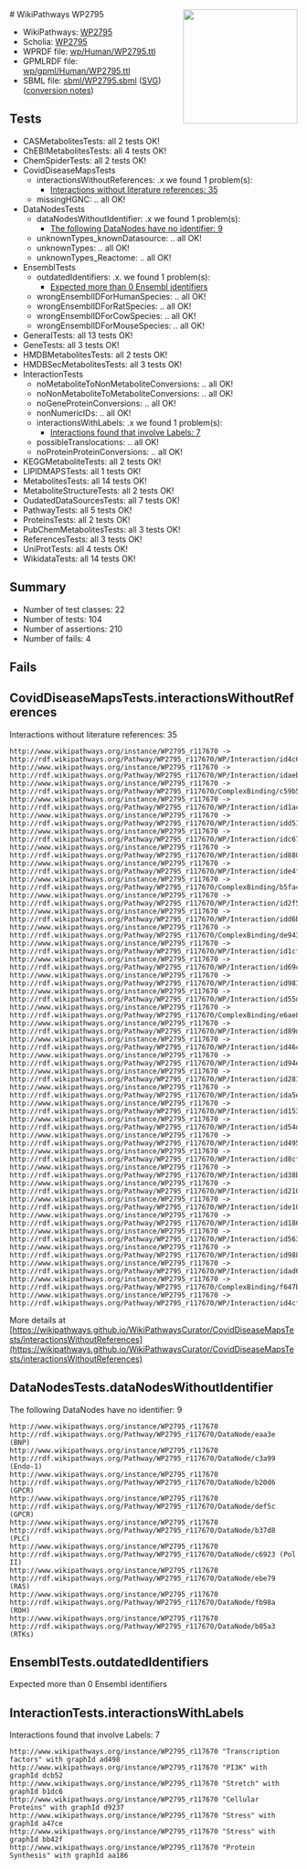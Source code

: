 <img style="float: right; width: 200px" src="../logo.png" />
# WikiPathways WP2795

* WikiPathways: [WP2795](https://identifiers.org/wikipathways:WP2795)
* Scholia: [WP2795](https://scholia.toolforge.org/wikipathways/WP2795)
* WPRDF file: [wp/Human/WP2795.ttl](../wp/Human/WP2795.ttl)
* GPMLRDF file: [wp/gpml/Human/WP2795.ttl](../wp/gpml/Human/WP2795.ttl)
* SBML file: [sbml/WP2795.sbml](../sbml/WP2795.sbml) ([SVG](../sbml/WP2795.svg)) ([conversion notes](../sbml/WP2795.txt))

## Tests
* CASMetabolitesTests: all 2 tests OK!
* ChEBIMetabolitesTests: all 4 tests OK!
* ChemSpiderTests: all 2 tests OK!
* CovidDiseaseMapsTests
    * interactionsWithoutReferences: .x we found 1 problem(s):
        * [Interactions without literature references: 35](#9701cd24)
    * missingHGNC: .. all OK!
* DataNodesTests
    * dataNodesWithoutIdentifier: .x we found 1 problem(s):
        * [The following DataNodes have no identifier: 9](#d2d32fa8)
    * unknownTypes_knownDatasource: .. all OK!
    * unknownTypes: .. all OK!
    * unknownTypes_Reactome: .. all OK!
* EnsemblTests
    * outdatedIdentifiers: .x. we found 1 problem(s):
        * [Expected more than 0 Ensembl identifiers](#f44398b7)
    * wrongEnsemblIDForHumanSpecies: .. all OK!
    * wrongEnsemblIDForRatSpecies: .. all OK!
    * wrongEnsemblIDForCowSpecies: .. all OK!
    * wrongEnsemblIDForMouseSpecies: .. all OK!
* GeneralTests: all 13 tests OK!
* GeneTests: all 3 tests OK!
* HMDBMetabolitesTests: all 2 tests OK!
* HMDBSecMetabolitesTests: all 3 tests OK!
* InteractionTests
    * noMetaboliteToNonMetaboliteConversions: .. all OK!
    * noNonMetaboliteToMetaboliteConversions: .. all OK!
    * noGeneProteinConversions: .. all OK!
    * nonNumericIDs: .. all OK!
    * interactionsWithLabels: .x we found 1 problem(s):
        * [Interactions found that involve Labels: 7](#630d267e)
    * possibleTranslocations: .. all OK!
    * noProteinProteinConversions: .. all OK!
* KEGGMetaboliteTests: all 2 tests OK!
* LIPIDMAPSTests: all 1 tests OK!
* MetabolitesTests: all 14 tests OK!
* MetaboliteStructureTests: all 2 tests OK!
* OudatedDataSourcesTests: all 7 tests OK!
* PathwayTests: all 5 tests OK!
* ProteinsTests: all 2 tests OK!
* PubChemMetabolitesTests: all 3 tests OK!
* ReferencesTests: all 3 tests OK!
* UniProtTests: all 4 tests OK!
* WikidataTests: all 14 tests OK!


## Summary

* Number of test classes: 22
* Number of tests: 104
* Number of assertions: 210
* Number of fails: 4

## Fails

<a name="9701cd24" />

## CovidDiseaseMapsTests.interactionsWithoutReferences

Interactions without literature references: 35
```
http://www.wikipathways.org/instance/WP2795_r117670 -> http://rdf.wikipathways.org/Pathway/WP2795_r117670/WP/Interaction/id4c6218f2
http://www.wikipathways.org/instance/WP2795_r117670 -> http://rdf.wikipathways.org/Pathway/WP2795_r117670/WP/Interaction/idaeb6b01
http://www.wikipathways.org/instance/WP2795_r117670 -> http://rdf.wikipathways.org/Pathway/WP2795_r117670/ComplexBinding/c59b5
http://www.wikipathways.org/instance/WP2795_r117670 -> http://rdf.wikipathways.org/Pathway/WP2795_r117670/WP/Interaction/id1ac87b01
http://www.wikipathways.org/instance/WP2795_r117670 -> http://rdf.wikipathways.org/Pathway/WP2795_r117670/WP/Interaction/idd5186bb7
http://www.wikipathways.org/instance/WP2795_r117670 -> http://rdf.wikipathways.org/Pathway/WP2795_r117670/WP/Interaction/idc67184f5
http://www.wikipathways.org/instance/WP2795_r117670 -> http://rdf.wikipathways.org/Pathway/WP2795_r117670/WP/Interaction/id88093568
http://www.wikipathways.org/instance/WP2795_r117670 -> http://rdf.wikipathways.org/Pathway/WP2795_r117670/WP/Interaction/ide4f7172b
http://www.wikipathways.org/instance/WP2795_r117670 -> http://rdf.wikipathways.org/Pathway/WP2795_r117670/ComplexBinding/b5fa4
http://www.wikipathways.org/instance/WP2795_r117670 -> http://rdf.wikipathways.org/Pathway/WP2795_r117670/WP/Interaction/id2f5080a2
http://www.wikipathways.org/instance/WP2795_r117670 -> http://rdf.wikipathways.org/Pathway/WP2795_r117670/WP/Interaction/idd6b2f3a6
http://www.wikipathways.org/instance/WP2795_r117670 -> http://rdf.wikipathways.org/Pathway/WP2795_r117670/ComplexBinding/de943
http://www.wikipathways.org/instance/WP2795_r117670 -> http://rdf.wikipathways.org/Pathway/WP2795_r117670/WP/Interaction/id1cfea3e6
http://www.wikipathways.org/instance/WP2795_r117670 -> http://rdf.wikipathways.org/Pathway/WP2795_r117670/WP/Interaction/id69cb1ae2
http://www.wikipathways.org/instance/WP2795_r117670 -> http://rdf.wikipathways.org/Pathway/WP2795_r117670/WP/Interaction/id981ffe06
http://www.wikipathways.org/instance/WP2795_r117670 -> http://rdf.wikipathways.org/Pathway/WP2795_r117670/WP/Interaction/id55df99f2
http://www.wikipathways.org/instance/WP2795_r117670 -> http://rdf.wikipathways.org/Pathway/WP2795_r117670/ComplexBinding/e6ae8
http://www.wikipathways.org/instance/WP2795_r117670 -> http://rdf.wikipathways.org/Pathway/WP2795_r117670/WP/Interaction/id89d59fcf
http://www.wikipathways.org/instance/WP2795_r117670 -> http://rdf.wikipathways.org/Pathway/WP2795_r117670/WP/Interaction/id46c74f4b
http://www.wikipathways.org/instance/WP2795_r117670 -> http://rdf.wikipathways.org/Pathway/WP2795_r117670/WP/Interaction/id94ee5492
http://www.wikipathways.org/instance/WP2795_r117670 -> http://rdf.wikipathways.org/Pathway/WP2795_r117670/WP/Interaction/id2819a859
http://www.wikipathways.org/instance/WP2795_r117670 -> http://rdf.wikipathways.org/Pathway/WP2795_r117670/WP/Interaction/ida5efbdfc
http://www.wikipathways.org/instance/WP2795_r117670 -> http://rdf.wikipathways.org/Pathway/WP2795_r117670/WP/Interaction/id1535b18
http://www.wikipathways.org/instance/WP2795_r117670 -> http://rdf.wikipathways.org/Pathway/WP2795_r117670/WP/Interaction/id54d7a925
http://www.wikipathways.org/instance/WP2795_r117670 -> http://rdf.wikipathways.org/Pathway/WP2795_r117670/WP/Interaction/id495a4d6f
http://www.wikipathways.org/instance/WP2795_r117670 -> http://rdf.wikipathways.org/Pathway/WP2795_r117670/WP/Interaction/id8cf65ac0
http://www.wikipathways.org/instance/WP2795_r117670 -> http://rdf.wikipathways.org/Pathway/WP2795_r117670/WP/Interaction/id38b777a9
http://www.wikipathways.org/instance/WP2795_r117670 -> http://rdf.wikipathways.org/Pathway/WP2795_r117670/WP/Interaction/id210b17b5
http://www.wikipathways.org/instance/WP2795_r117670 -> http://rdf.wikipathways.org/Pathway/WP2795_r117670/WP/Interaction/ide10b7ff0
http://www.wikipathways.org/instance/WP2795_r117670 -> http://rdf.wikipathways.org/Pathway/WP2795_r117670/WP/Interaction/id18656825
http://www.wikipathways.org/instance/WP2795_r117670 -> http://rdf.wikipathways.org/Pathway/WP2795_r117670/WP/Interaction/id56334a34
http://www.wikipathways.org/instance/WP2795_r117670 -> http://rdf.wikipathways.org/Pathway/WP2795_r117670/WP/Interaction/id9888c4b4
http://www.wikipathways.org/instance/WP2795_r117670 -> http://rdf.wikipathways.org/Pathway/WP2795_r117670/WP/Interaction/idad690c74
http://www.wikipathways.org/instance/WP2795_r117670 -> http://rdf.wikipathways.org/Pathway/WP2795_r117670/ComplexBinding/f647b
http://www.wikipathways.org/instance/WP2795_r117670 -> http://rdf.wikipathways.org/Pathway/WP2795_r117670/WP/Interaction/id4cfcbb4b
```

More details at [https://wikipathways.github.io/WikiPathwaysCurator/CovidDiseaseMapsTests/interactionsWithoutReferences](https://wikipathways.github.io/WikiPathwaysCurator/CovidDiseaseMapsTests/interactionsWithoutReferences)

<a name="d2d32fa8" />

## DataNodesTests.dataNodesWithoutIdentifier

The following DataNodes have no identifier: 9
```
http://www.wikipathways.org/instance/WP2795_r117670 http://rdf.wikipathways.org/Pathway/WP2795_r117670/DataNode/eaa3e (BNP)
http://www.wikipathways.org/instance/WP2795_r117670 http://rdf.wikipathways.org/Pathway/WP2795_r117670/DataNode/c3a99 (Endo-1)
http://www.wikipathways.org/instance/WP2795_r117670 http://rdf.wikipathways.org/Pathway/WP2795_r117670/DataNode/b20d6 (GPCR)
http://www.wikipathways.org/instance/WP2795_r117670 http://rdf.wikipathways.org/Pathway/WP2795_r117670/DataNode/def5c (GPCR)
http://www.wikipathways.org/instance/WP2795_r117670 http://rdf.wikipathways.org/Pathway/WP2795_r117670/DataNode/b37d8 (PLC)
http://www.wikipathways.org/instance/WP2795_r117670 http://rdf.wikipathways.org/Pathway/WP2795_r117670/DataNode/c6923 (Pol II)
http://www.wikipathways.org/instance/WP2795_r117670 http://rdf.wikipathways.org/Pathway/WP2795_r117670/DataNode/ebe79 (RAS)
http://www.wikipathways.org/instance/WP2795_r117670 http://rdf.wikipathways.org/Pathway/WP2795_r117670/DataNode/fb98a (ROH)
http://www.wikipathways.org/instance/WP2795_r117670 http://rdf.wikipathways.org/Pathway/WP2795_r117670/DataNode/b05a3 (RTKs)
```

<a name="f44398b7" />

## EnsemblTests.outdatedIdentifiers

Expected more than 0 Ensembl identifiers
<a name="630d267e" />

## InteractionTests.interactionsWithLabels

Interactions found that involve Labels: 7
```
http://www.wikipathways.org/instance/WP2795_r117670 "Transcription factors" with graphId ad498
http://www.wikipathways.org/instance/WP2795_r117670 "PI3K" with graphId dcb52
http://www.wikipathways.org/instance/WP2795_r117670 "Stretch" with graphId b1dc6
http://www.wikipathways.org/instance/WP2795_r117670 "Cellular Proteins" with graphId d9237
http://www.wikipathways.org/instance/WP2795_r117670 "Stress" with graphId a47ce
http://www.wikipathways.org/instance/WP2795_r117670 "Stress" with graphId bb42f
http://www.wikipathways.org/instance/WP2795_r117670 "Protein Synthesis" with graphId aa186
```

